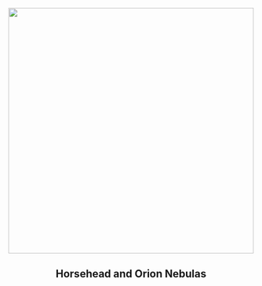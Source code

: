 
<p align="center"><img src="https://apod.nasa.gov/apod/image/2409/OrionOrange_Grelin_1080.jpg" width="500" height="500"></p>
<h2 align="center"> Horsehead and Orion Nebulas </h2>
